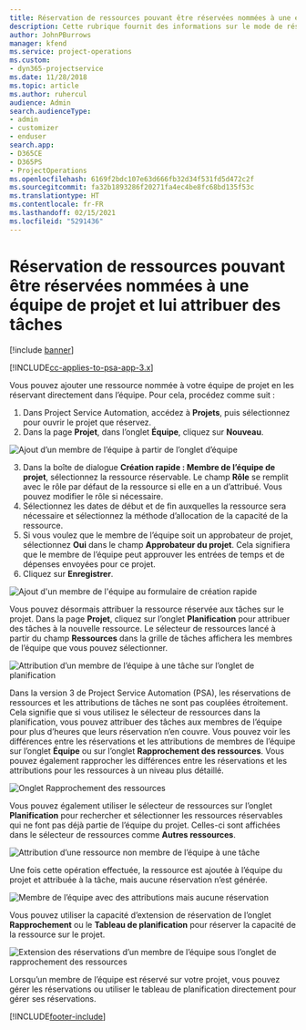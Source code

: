 ```yaml
---
title: Réservation de ressources pouvant être réservées nommées à une équipe de projet et lui attribuer des tâches
description: Cette rubrique fournit des informations sur le mode de réservation de ressources nommées dans les équipes de projet et leur attribution de tâches.
author: JohnPBurrows
manager: kfend
ms.service: project-operations
ms.custom:
- dyn365-projectservice
ms.date: 11/28/2018
ms.topic: article
ms.author: ruhercul
audience: Admin
search.audienceType:
- admin
- customizer
- enduser
search.app:
- D365CE
- D365PS
- ProjectOperations
ms.openlocfilehash: 6169f2bdc107e63d666fb32d34f531fd5d472c2f
ms.sourcegitcommit: fa32b1893286f20271fa4ec4be8fc68bd135f53c
ms.translationtype: HT
ms.contentlocale: fr-FR
ms.lasthandoff: 02/15/2021
ms.locfileid: "5291436"
---
```

# <a name="book-named-bookable-resources-to-a-project-team-and-assign-tasks"></a>Réservation de ressources pouvant être réservées nommées à une équipe de projet et lui attribuer des tâches 

[!include [banner](../includes/psa-now-project-operations.md)]

[!INCLUDE[cc-applies-to-psa-app-3.x](../includes/cc-applies-to-psa-app-3x.md)]

Vous pouvez ajouter une ressource nommée à votre équipe de projet en les réservant directement dans l’équipe. Pour cela, procédez comme suit :

1. Dans Project Service Automation, accédez à **Projets**, puis sélectionnez pour ouvrir le projet que réservez.
2. Dans la page **Projet**, dans l’onglet **Équipe**, cliquez sur **Nouveau**. 

![Ajout d’un membre de l’équipe à partir de l’onglet d’équipe](media/RM-how-to-1.png)

3. Dans la boîte de dialogue **Création rapide : Membre de l’équipe de projet**, sélectionnez la ressource réservable. Le champ **Rôle** se remplit avec le rôle par défaut de la ressource si elle en a un d’attribué. Vous pouvez modifier le rôle si nécessaire. 
4. Sélectionnez les dates de début et de fin auxquelles la ressource sera nécessaire et sélectionnez la méthode d’allocation de la capacité de la ressource. 
5. Si vous voulez que le membre de l’équipe soit un approbateur de projet, sélectionnez **Oui** dans le champ **Approbateur du projet**. Cela signifiera que le membre de l’équipe peut approuver les entrées de temps et de dépenses envoyées pour ce projet. 
6. Cliquez sur **Enregistrer**.

![Ajout d'un membre de l'équipe au formulaire de création rapide](media/RM-how-to-2.png)


Vous pouvez désormais attribuer la ressource réservée aux tâches sur le projet. Dans la page **Projet**, cliquez sur l’onglet **Planification** pour attribuer des tâches à la nouvelle ressource. Le sélecteur de ressources lancé à partir du champ **Ressources** dans la grille de tâches affichera les membres de l’équipe que vous pouvez sélectionner.

![Attribution d’un membre de l’équipe à une tâche sur l’onglet de planification](media/RM-how-to-3.png)

Dans la version 3 de Project Service Automation (PSA), les réservations de ressources et les attributions de tâches ne sont pas couplées étroitement. Cela signifie que si vous utilisez le sélecteur de ressources dans la planification, vous pouvez attribuer des tâches aux membres de l’équipe pour plus d’heures que leurs réservation n’en couvre.
Vous pouvez voir les différences entre les réservations et les attributions de membres de l’équipe sur l’onglet **Équipe** ou sur l’onglet **Rapprochement des ressources**. Vous pouvez également rapprocher les différences entre les réservations et les attributions pour les ressources à un niveau plus détaillé.

![Onglet Rapprochement des ressources](media/RM-how-to-4.png)

Vous pouvez également utiliser le sélecteur de ressources sur l’onglet **Planification** pour rechercher et sélectionner les ressources réservables qui ne font pas déjà partie de l’équipe du projet. Celles-ci sont affichées dans le sélecteur de ressources comme **Autres ressources**.

![Attribution d’une ressource non membre de l’équipe à une tâche](media/RM-how-to-5.png)

Une fois cette opération effectuée, la ressource est ajoutée à l’équipe du projet et attribuée à la tâche, mais aucune réservation n’est générée.

![Membre de l’équipe avec des attributions mais aucune réservation](media/RM-how-to-6.png)

Vous pouvez utiliser la capacité d’extension de réservation de l’onglet **Rapprochement** ou le **Tableau de planification** pour réserver la capacité de la ressource sur le projet.

![Extension des réservations d’un membre de l’équipe sous l’onglet de rapprochement des ressources](media/RM-how-to-7.png)

Lorsqu’un membre de l’équipe est réservé sur votre projet, vous pouvez gérer les réservations ou utiliser le tableau de planification directement pour gérer ses réservations.


[!INCLUDE[footer-include](../includes/footer-banner.md)]